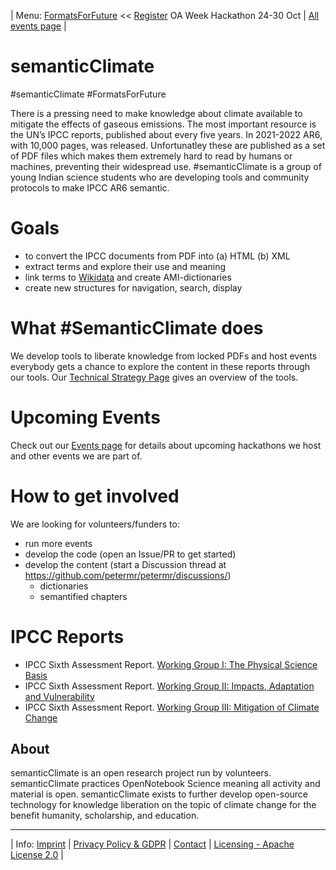 | Menu: [FormatsForFuture](/FormatsForFuture) << [Register](https://www.eventbrite.co.uk/e/formats-for-future-liberating-and-semantify-ipcc-reports-tickets-439057261087) OA Week Hackathon 24-30 Oct | [All events page](https://github.com/petermr/semanticClimate/blob/main/events.md) |

# semanticClimate

#semanticClimate #FormatsForFuture

There is a pressing need to make knowledge about climate available to mitigate the effects of gaseous emissions. The most important resource is the UN’s IPCC reports, published about every five years. In 2021-2022 AR6, with 10,000 pages, was released. Unfortunatley these are published as a set of PDF files which makes them extremely hard to read by humans or machines, preventing their widespread use. #semanticClimate is a group of young Indian science students who are developing tools and community protocols to make IPCC AR6 semantic.

# Goals
* to convert the IPCC documents from PDF into (a) HTML (b) XML
* extract terms and explore their use and meaning
* link terms to [Wikidata](Wikidata.org) and create AMI-dictionaries
* create new structures for navigation, search, display

# What #SemanticClimate does
We develop tools to liberate knowledge from locked PDFs and host events everybody gets a chance to explore the content in these reports through our tools.
Our [Technical Strategy Page](https://github.com/petermr/semanticClimate/tree/main/ipcc/ar6/wg3#readme) gives an overview of the tools.
# Upcoming Events
Check out our [Events page](https://github.com/petermr/semanticClimate/blob/main/events.md) for details about upcoming hackathons we host and other events we are part of.

# How to get involved
We are looking for volunteers/funders to:
- run more events
- develop the code (open an Issue/PR to get started)
- develop the content (start a Discussion thread at https://github.com/petermr/petermr/discussions/)
   - dictionaries
   - semantified chapters
   
# IPCC Reports

 * IPCC Sixth Assessment Report. [Working Group I: The Physical Science Basis](https://www.ipcc.ch/report/ar6/wg1/)
 * IPCC Sixth Assessment Report. [Working Group II: Impacts, Adaptation and Vulnerability](https://www.ipcc.ch/report/ar6/wg2/)
 * IPCC Sixth Assessment Report. [Working Group III: Mitigation of Climate Change](https://www.ipcc.ch/report/ar6/wg3/)

## About

semanticClimate is an open research project run by volunteers. semanticClimate practices OpenNotebook Science meaning all activity and material is open. semanticClimate exists to further develop open-source technology for knowledge liberation on the topic of climate change for the benefit humanity, scholarship, and education. 

---

| Info: [Imprint](imprint.md) | [Privacy Policy & GDPR](/gdpr.md) | [Contact](https://github.com/petermr/petermr/discussions/) | [Licensing - Apache License 2.0](https://github.com/petermr/semanticClimate/blob/main/LICENSE) |
